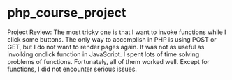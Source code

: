 # php_course_project
Project Review:
The most tricky one is that I want to invoke functions while I click some buttons. The only way to accomplish in PHP is using POST or GET, but I do not want to render pages again. It was not as useful as involking onclick function in JavaScript. I spent lots of time solving problems of functions. Fortunately, all of them worked well. Except for functions, I did not encounter serious issues. 
